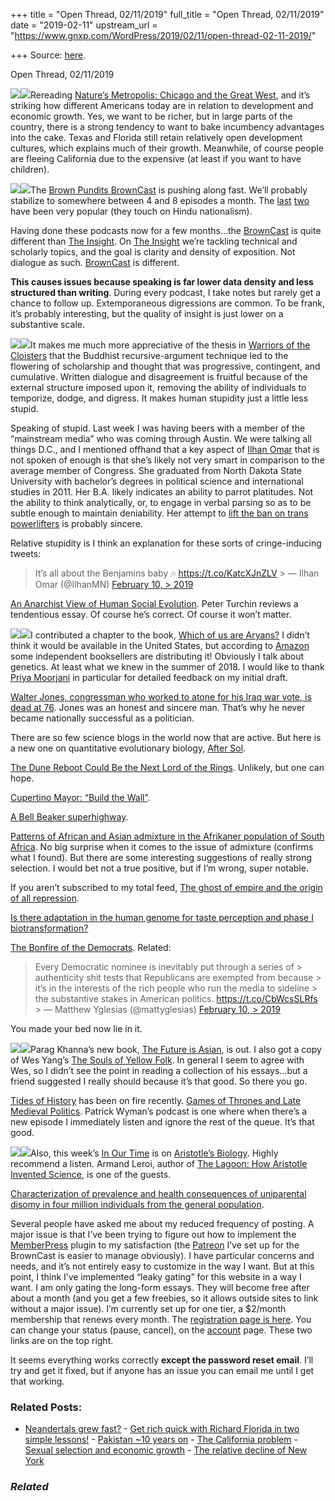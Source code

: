 +++
title = "Open Thread, 02/11/2019"
full_title = "Open Thread, 02/11/2019"
date = "2019-02-11"
upstream_url = "https://www.gnxp.com/WordPress/2019/02/11/open-thread-02-11-2019/"

+++
Source: [here](https://www.gnxp.com/WordPress/2019/02/11/open-thread-02-11-2019/).

Open Thread, 02/11/2019

[![](https://i0.wp.com/www.gnxp.com/WordPress/wp-content/uploads/2019/02/naturemet.jpeg?resize=183%2C275&ssl=1)![](https://i0.wp.com/www.gnxp.com/WordPress/wp-content/uploads/2019/02/naturemet.jpeg?resize=183%2C275&ssl=1)](https://www.amazon.com/exec/obidos/ASIN/B002VDF5NG/geneexpressio-20?imprToken=XXNk9k7R9YuCduw7G.eX9Q&slotNum=2&imprToken=n6qDh5pc5OQdccY5pS1oJg&slotNum=0&imprToken=r2BybiXlYXpPxc8Hm9ELHw&slotNum=0&imprToken=A9YAqD8rbSj4gZ3zqr.wJg&slotNum=0&creativeASIN=0974707759&linkCode=w61&imprToken=R8-wtTqOYzmrqBrfsNAUeA&slotNum=0)Rereading [Nature’s Metropolis: Chicago and the Great West](https://www.amazon.com/exec/obidos/ASIN/B002VDF5NG/geneexpressio-20?imprToken=XXNk9k7R9YuCduw7G.eX9Q&slotNum=2&imprToken=n6qDh5pc5OQdccY5pS1oJg&slotNum=0&imprToken=r2BybiXlYXpPxc8Hm9ELHw&slotNum=0&imprToken=A9YAqD8rbSj4gZ3zqr.wJg&slotNum=0&creativeASIN=0974707759&linkCode=w61&imprToken=R8-wtTqOYzmrqBrfsNAUeA&slotNum=0), and it’s striking how different Americans today are in relation to development and economic growth. Yes, we want to be richer, but in large parts of the country, there is a strong tendency to want to bake incumbency advantages into the cake. Texas and Florida still retain relatively open development cultures, which explains much of their growth. Meanwhile, of course people are fleeing California due to the expensive (at least if you want to have children).

[![](https://i0.wp.com/www.gnxp.com/WordPress/wp-content/uploads/2019/02/download-24-1.jpeg?resize=225%2C225&ssl=1)![](https://i0.wp.com/www.gnxp.com/WordPress/wp-content/uploads/2019/02/download-24-1.jpeg?resize=225%2C225&ssl=1)](https://brownpundits.libsyn.com/)The [Brown Pundits BrownCast](https://brownpundits.libsyn.com/) is pushing along fast. We’ll probably stabilize to somewhere between 4 and 8 episodes a month. The [last](https://brownpundits.libsyn.com/hindu-nationalism) [two](https://brownpundits.libsyn.com/a-carvaka-speaks-about-hindu-nationalism) have been very popular (they touch on Hindu nationalism).

Having done these podcasts now for a few months…the [BrownCast](https://brownpundits.libsyn.com/) is quite different than [The Insight](http://insitome.libsyn.com/). On [The Insight](http://insitome.libsyn.com/) we’re tackling technical and scholarly topics, and the goal is clarity and density of exposition. Not dialogue as such. [BrownCast](https://brownpundits.libsyn.com/) is different.

**This causes issues because speaking is far lower data density and less structured than writing**. During every podcast, I take notes but rarely get a chance to follow up. Extemporaneous digressions are common. To be frank, it’s probably interesting, but the quality of insight is just lower on a substantive scale.

[![](https://i0.wp.com/www.gnxp.com/WordPress/wp-content/uploads/2019/02/warriorsofthecloisters.jpeg?resize=182%2C277&ssl=1)![](https://i0.wp.com/www.gnxp.com/WordPress/wp-content/uploads/2019/02/warriorsofthecloisters.jpeg?resize=182%2C277&ssl=1)](https://www.amazon.com/exec/obidos/ASIN/B0091XC09G/geneexpressio-20?imprToken=bBqwUayZmJr5eehjYE7p2w&slotNum=0&imprToken=cTXNl4UTrz0CsQCPACEbvg&slotNum=2&imprToken=n6qDh5pc5OQdccY5pS1oJg&slotNum=0&imprToken=r2BybiXlYXpPxc8Hm9ELHw&slotNum=0&imprToken=A9YAqD8rbSj4gZ3zqr.wJg&slotNum=0&creativeASIN=0974707759&linkCode=w61&imprToken=R8-wtTqOYzmrqBrfsNAUeA&slotNum=0)It makes me much more appreciative of the thesis in [Warriors of the Cloisters](https://www.amazon.com/exec/obidos/ASIN/B0091XC09G/geneexpressio-20?imprToken=bBqwUayZmJr5eehjYE7p2w&slotNum=0&imprToken=cTXNl4UTrz0CsQCPACEbvg&slotNum=2&imprToken=n6qDh5pc5OQdccY5pS1oJg&slotNum=0&imprToken=r2BybiXlYXpPxc8Hm9ELHw&slotNum=0&imprToken=A9YAqD8rbSj4gZ3zqr.wJg&slotNum=0&creativeASIN=0974707759&linkCode=w61&imprToken=R8-wtTqOYzmrqBrfsNAUeA&slotNum=0) that the Buddhist recursive-argument technique led to the flowering of scholarship and thought that was progressive, contingent, and cumulative. Written dialogue and disagreement is fruitful because of the external structure imposed upon it, removing the ability of individuals to temporize, dodge, and digress. It makes human stupidity just a little less stupid.

Speaking of stupid. Last week I was having beers with a member of the “mainstream media” who was coming through Austin. We were talking all things D.C., and I mentioned offhand that a key aspect of [Ilhan Omar](https://en.wikipedia.org/wiki/Ilhan_Omar) that is not spoken of enough is that she’s likely not very smart in comparison to the average member of Congress. She graduated from North Dakota State University with bachelor’s degrees in political science and international studies in 2011. Her B.A. likely indicates an ability to parrot platitudes. Not the ability to think analytically, or, to engage in verbal parsing so as to be subtle enough to maintain deniability. Her attempt to [lift the ban on trans powerlifters](https://www.nationalreview.com/news/omar-demands-usa-powerlifting-lift-ban-on-trans-women/) is probably sincere.

Relative stupidity is I think an explanation for these sorts of cringe-inducing tweets:

> It’s all about the Benjamins baby 🎶 <https://t.co/KatcXJnZLV> >
> — Ilhan Omar (@IlhanMN) [February 10, > 2019](https://twitter.com/IlhanMN/status/1094747501578633216?ref_src=twsrc%5Etfw)

[An Anarchist View of Human Social Evolution](http://peterturchin.com/cliodynamica/an-anarchist-view-of-human-social-evolution/). Peter Turchin reviews a tendentious essay. Of course he’s correct. Of course it won’t matter.

[![](https://i0.wp.com/www.gnxp.com/WordPress/wp-content/uploads/2019/02/Aryans-1.jpg?resize=200%2C297&ssl=1)![](https://i0.wp.com/www.gnxp.com/WordPress/wp-content/uploads/2019/02/Aryans-1.jpg?resize=200%2C297&ssl=1)](https://www.amazon.com/exec/obidos/ASIN/9388292383/geneexpressio-20)I contributed a chapter to the book, [Which of us are Aryans?](https://www.amazon.com/exec/obidos/ASIN/9388292383/geneexpressio-20) I didn’t think it would be available in the United States, but according to [Amazon](https://www.amazon.com/exec/obidos/ASIN/9388292383/geneexpressio-20) some independent booksellers are distributing it! Obviously I talk about genetics. At least what we knew in the summer of 2018. I would like to thank [Priya Moorjani](https://moorjanilab.org/) in particular for detailed feedback on my initial draft.

[Walter Jones, congressman who worked to atone for his Iraq war vote, is dead at 76](https://www.newsobserver.com/news/politics-government/article225147640.html). Jones was an honest and sincere man. That’s why he never became nationally successful as a politician.

There are so few science blogs in the world now that are active. But here is a new one on quantitative evolutionary biology, [After Sol](https://locusofctrl.github.io/blog/).

[The Dune Reboot Could Be the Next Lord of the Rings](https://www.cbr.com/dune-reboot-lord-of-the-rings/). Unlikely, but one can hope.

[Cupertino Mayor: “Build the Wall”](https://medium.com/@rmehlinger/cupertino-mayor-build-the-wall-cb34fb3cc9fa).

[A Bell Beaker superhighway](https://eurogenes.blogspot.com/2019/02/a-bell-beaker-superhighway.html).

[Patterns of African and Asian admixture in the Afrikaner population of South Africa](https://www.biorxiv.org/content/10.1101/542761v1). No big surprise when it comes to the issue of admixture (confirms what I found). But there are some interesting suggestions of really strong selection. I would bet not a true positive, but if I’m wrong, super notable.

If you aren’t subscribed to my total feed, [The ghost of empire and the origin of all repression](https://www.brownpundits.com/2019/02/07/the-ghost-of-empire/).

[Is there adaptation in the human genome for taste perception and phase I biotransformation?](https://www.ncbi.nlm.nih.gov/pubmed/30704392/)

[The Bonfire of the Democrats](https://www.politico.com/magazine/story/2019/02/06/virginia-governor-attorney-general-224820). Related:

> Every Democratic nominee is inevitably put through a series of > authenticity shit tests that Republicans are exempted from because > it’s in the interests of the rich people who run the media to sideline > the substantive stakes in American politics. <https://t.co/CbWcsSLRfs> >
> — Matthew Yglesias (@mattyglesias) [February 10, > 2019](https://twitter.com/mattyglesias/status/1094723360477642753?ref_src=twsrc%5Etfw)

You made your bed now lie in it.

[![](https://i0.wp.com/www.gnxp.com/WordPress/wp-content/uploads/2019/02/theFutureIsAsian.jpg?resize=200%2C308&ssl=1)![](https://i0.wp.com/www.gnxp.com/WordPress/wp-content/uploads/2019/02/theFutureIsAsian.jpg?resize=200%2C308&ssl=1)](https://www.amazon.com/exec/obidos/ASIN/B07GNVMDNZ/geneexpressio-20)Parag Khanna’s new book, [The Future is Asian](https://www.amazon.com/exec/obidos/ASIN/B07GNVMDNZ/geneexpressio-20), is out. I also got a copy of Wes Yang’s [The Souls of Yellow Folk](https://www.amazon.com/exec/obidos/ASIN/B07BLK8CBG/geneexpressio-20?imprToken=bBqwUayZmJr5eehjYE7p2w&slotNum=0&imprToken=cTXNl4UTrz0CsQCPACEbvg&slotNum=2&imprToken=n6qDh5pc5OQdccY5pS1oJg&slotNum=0&imprToken=r2BybiXlYXpPxc8Hm9ELHw&slotNum=0&imprToken=A9YAqD8rbSj4gZ3zqr.wJg&slotNum=0&creativeASIN=0974707759&linkCode=w61&imprToken=R8-wtTqOYzmrqBrfsNAUeA&slotNum=0). In general I seem to agree with Wes, so I didn’t see the point in reading a collection of his essays…but a friend suggested I really should because it’s that good. So there you go.

[Tides of History](https://art19.com/shows/tides-of-history/episodes/df37e252-8e35-4f4f-b83f-17125aec9a8d) has been on fire recently. [Games of Thrones and Late Medieval Politics](https://art19.com/shows/tides-of-history/episodes/df37e252-8e35-4f4f-b83f-17125aec9a8d). Patrick Wyman’s podcast is one where when there’s a new episode I immediately listen and ignore the rest of the queue. It’s that good.

[![](https://i0.wp.com/www.gnxp.com/WordPress/wp-content/uploads/2018/08/lagoon.jpeg?resize=181%2C278&ssl=1)![](https://i0.wp.com/www.gnxp.com/WordPress/wp-content/uploads/2018/08/lagoon.jpeg?resize=181%2C278&ssl=1)](https://www.amazon.com/exec/obidos/ASIN/B00INIXJL8/geneexpressio-20)Also, this week’s [In Our Time](https://www.bbc.co.uk/sounds/play/m0002cfd) is on [Aristotle’s Biology](https://www.bbc.co.uk/sounds/play/m0002cfd). Highly recommend a listen. Armand Leroi, author of [The Lagoon: How Aristotle Invented Science](https://www.amazon.com/exec/obidos/ASIN/B00INIXJL8/geneexpressio-20), is one of the guests.

[Characterization of prevalence and health consequences of uniparental disomy in four million individuals from the general population](https://www.biorxiv.org/content/10.1101/540955v1).

Several people have asked me about my reduced frequency of posting. A major issue is that I’ve been trying to figure out how to implement the [MemberPress](https://memberpress.com/) plugin to my satisfaction (the [Patreon](https://www.patreon.com/razibkhan) I’ve set up for the BrownCast is easier to manage obviously). I have particular concerns and needs, and it’s not entirely easy to customize in the way I want. But at this point, I think I’ve implemented “leaky gating” for this website in a way I want. I am only gating the long-form essays. They will become free after about a month (and you get a few freebies, so it allows outside sites to link without a major issue). I’m currently set up for one tier, a \$2/month membership that renews every month. The [registration page is here](https://www.gnxp.com/WordPress/register/gnxp-premium-post-membership/). You can change your status (pause, cancel), on the [account](https://www.gnxp.com/WordPress/account/) page. These two links are on the top right.

It seems everything works correctly **except the password reset email**. I’ll try and get it fixed, but if anyone has an issue you can email me until I get that working.

### Related Posts:

- [Neandertals grew
  fast?](https://www.gnxp.com/WordPress/2007/12/04/neandertals-grew-fast/) - [Get rich quick with Richard Florida in two simple
  lessons!](https://www.gnxp.com/WordPress/2005/05/20/get-rich-quick-with-richard-florida-in-two-simple-lessons/) - [Pakistan \~10 years
  on](https://www.gnxp.com/WordPress/2010/08/18/pakistan-10-years-on/) - [The California
  problem](https://www.gnxp.com/WordPress/2016/04/17/the-california-problem/) - [Sexual selection and economic
  growth](https://www.gnxp.com/WordPress/2012/09/03/sexual-selection-and-economic-growth/) - [The relative decline of New
  York](https://www.gnxp.com/WordPress/2012/10/07/the-decline-of-new-york/)

### *Related*

[](https://www.addtoany.com/add_to/facebook?linkurl=https%3A%2F%2Fwww.gnxp.com%2FWordPress%2F2019%2F02%2F11%2Fopen-thread-02-11-2019%2F&linkname=Open%20Thread%2C%2002%2F11%2F2019 "Facebook")[](https://www.addtoany.com/add_to/twitter?linkurl=https%3A%2F%2Fwww.gnxp.com%2FWordPress%2F2019%2F02%2F11%2Fopen-thread-02-11-2019%2F&linkname=Open%20Thread%2C%2002%2F11%2F2019 "Twitter")[](https://www.addtoany.com/add_to/email?linkurl=https%3A%2F%2Fwww.gnxp.com%2FWordPress%2F2019%2F02%2F11%2Fopen-thread-02-11-2019%2F&linkname=Open%20Thread%2C%2002%2F11%2F2019 "Email")[](https://www.addtoany.com/share)
